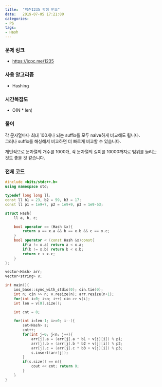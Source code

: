 ```yaml
---
title:  "백준1235 학생 번호"
date:   2019-07-05 17:21:00
categories:
- PS
tags:
- Hash
---
```


### 문제 링크
* https://icpc.me/1235

### 사용 알고리즘
* Hashing

### 시간복잡도
* O(N * len)

### 풀이
각 문자열마다 최대 100개나 되는 suffix를 모두 naive하게 비교해도 됩니다.<Br>
그러나 suffix를 해싱해서 비교하면 더 빠르게 비교할 수 있습니다.

개인적으로 문자열의 개수를 1000개, 각 문자열의 길이를 10000까지로 범위를 늘리는 것도 좋을 것 같습니다.

### 전체 코드
```cpp
#include <bits/stdc++.h>
using namespace std;

typedef long long ll;
const ll b1 = 23, b2 = 59, b3 = 17;
const ll p1 = 1e9+7, p2 = 1e9+9, p3 = 1e9-63;

struct Hash{
	ll a, b, c;

	bool operator == (Hash &x){
		return a == x.a && b == x.b && c == x.c;
	}
	bool operator < (const Hash &x)const{
		if(a != x.a) return a < x.a;
		if(b != x.b) return b < x.b;
		return c < x.c;
	}
};

vector<Hash> arr;
vector<string> v;

int main(){
	ios_base::sync_with_stdio(0); cin.tie(0);
	int n; cin >> n; v.resize(n); arr.resize(n+1);
	for(int i=0; i<n; i++) cin >> v[i];
	int len = v[0].size();

	int cnt = 0;

	for(int i=len-1; i>=0; i--){
		set<Hash> s;
		cnt++;
		for(int j=0; j<n; j++){
			arr[j].a = (arr[j].a * b1 + v[j][i]) % p1;
			arr[j].b = (arr[j].b * b2 + v[j][i]) % p2;
			arr[j].c = (arr[j].c * b3 + v[j][i]) % p3;
			s.insert(arr[j]);
		}
		if(s.size() == n){
			cout << cnt; return 0;
		}
	}
}
```
